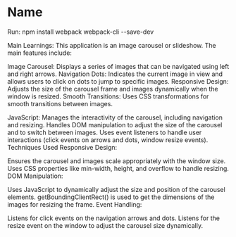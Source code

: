 # Name

Run: npm install webpack webpack-cli --save-dev

Main Learnings:
This application is an image carousel or slideshow. 
The main features include:

Image Carousel: Displays a series of images that can be navigated using left and right arrows.
Navigation Dots: Indicates the current image in view and allows users to click on dots to jump to specific images.
Responsive Design: Adjusts the size of the carousel frame and images dynamically when the window is resized.
Smooth Transitions: Uses CSS transformations for smooth transitions between images.


JavaScript:
Manages the interactivity of the carousel, including navigation and resizing.
Handles DOM manipulation to adjust the size of the carousel and to switch between images.
Uses event listeners to handle user interactions (click events on arrows and dots, window resize events).
Techniques Used
Responsive Design:

Ensures the carousel and images scale appropriately with the window size.
Uses CSS properties like min-width, height, and overflow to handle resizing.
DOM Manipulation:

Uses JavaScript to dynamically adjust the size and position of the carousel elements.
getBoundingClientRect() is used to get the dimensions of the images for resizing the frame.
Event Handling:

Listens for click events on the navigation arrows and dots.
Listens for the resize event on the window to adjust the carousel size dynamically.


